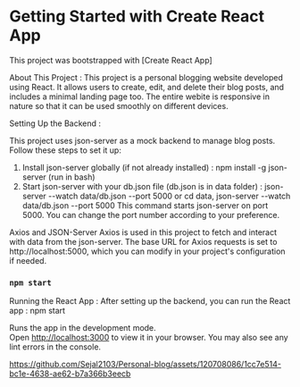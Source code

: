 # Getting Started with Create React App

This project was bootstrapped with [Create React App]

About This Project : 
This project is a personal blogging website developed using React. It allows users to create, edit, and delete their blog posts, and includes a minimal landing page too. The entire webite is responsive in nature so that it can be used smoothly on different devices.

Setting Up the Backend :

This project uses json-server as a mock backend to manage blog posts. Follow these steps to set it up:
1. Install json-server globally (if not already installed) : npm install -g json-server (run in bash)
2. Start json-server with your db.json file (db.json is in data folder) :
   json-server --watch data/db.json --port 5000 or
   cd data, json-server --watch data/db.json --port 5000
This command starts json-server on port 5000. You can change the port number according to your preference.

Axios and JSON-Server
Axios is used in this project to fetch and interact with data from the json-server. The base URL for Axios requests is set to http://localhost:5000, which you can modify in your project's configuration if needed.

### `npm start`

Running the React App :
After setting up the backend, you can run the React app : npm start

Runs the app in the development mode.\
Open [http://localhost:3000](http://localhost:3000) to view it in your browser.
You may also see any lint errors in the console.


https://github.com/Sejal2103/Personal-blog/assets/120708086/1cc7e514-bc1e-4638-ae62-b7a366b3eecb






